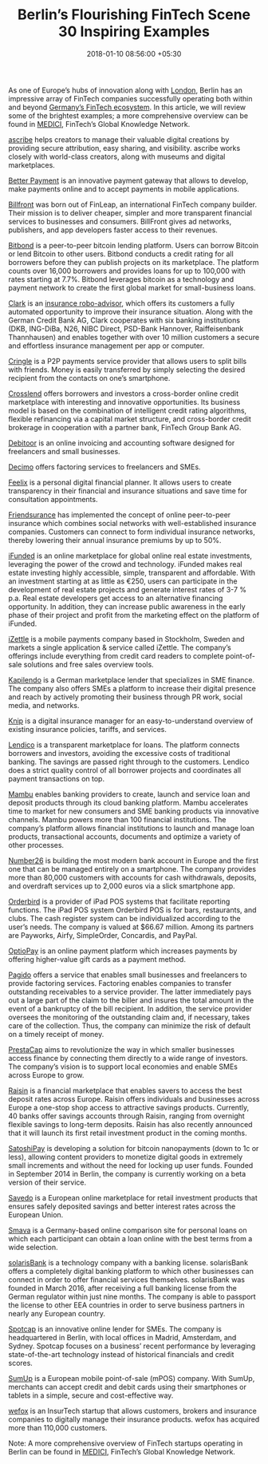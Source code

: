 ﻿---
title: Berlin’s Flourishing FinTech Scene 30 Inspiring Examples
date: 2018-01-10 08:56:00 +05:30
tags:
- blockchain
- mobile payments
- payments
- bitcoin
- p2p
- insurance
- insurtech
- p2p payments
- online lending
- banking
- marketplace
- small business
- online payments
- POS
Image: "/uploads/berlin.jpg"
Person: Elena Mesropyan
category:
- Enabling Technologies
Companies:
- ascribe
- Better Payment
- Billfront
- Bitbond
- Clark
- Cringle
- Crosslend
- Debitoor
- Decimo
- Feelix
- Friendsurance
- iFunded
- iZettle
- Kapilendo
- Knip
- Lendico
- Mambu
- Number26
- Orderbird
- OptioPay
- Pagido
- PrestaCap
- Raisin
- SatoshiPay
- Savedo
- Smava
- solarisBank
- Spotcap
- SumUp
- wefox
Markets:
- Berlin
- Germany
- Europe
---

As one of Europe’s hubs of innovation along with [London](https://letstalkpayments.com/awe-inspiring-london-fintech-industry-is-firing-on-all-cylinders/), Berlin has an impressive array of FinTech companies successfully operating both within and beyond [Germany’s FinTech ecosystem](https://letstalkpayments.com/germanys-fintech-ecosystem-a-wheel-in-the-european-innovation-machine/). In this article, we will review some of the brightest examples; a more comprehensive overview can be found in [MEDICI](https://medici.letstalkpayments.com/), FinTech’s Global Knowledge Network.

[ascribe](https://www.ascribe.io/) helps creators to manage their valuable digital creations by providing secure attribution, easy sharing, and visibility. ascribe works closely with world-class creators, along with museums and digital marketplaces.

[Better Payment](http://betterpayment.de/) is an innovative payment gateway that allows to develop, make payments online and to accept payments in mobile applications.

[Billfront](https://www.billfront.com/) was born out of FinLeap, an international FinTech company builder. Their mission is to deliver cheaper, simpler and more transparent financial services to businesses and consumers. BillFront gives ad networks, publishers, and app developers faster access to their revenues.

[Bitbond](https://www.bitbond.com/) is a peer-to-peer bitcoin lending platform. Users can borrow Bitcoin or lend Bitcoin to other users. Bitbond conducts a credit rating for all borrowers before they can publish projects on its marketplace. The platform counts over 16,000 borrowers and provides loans for up to 100,000 with rates starting at 7.7%. Bitbond leverages bitcoin as a technology and payment network to create the first global market for small-business loans.

[Clark](https://www.clark.de/de) is an [insurance robo-advisor](https://techcrunch.com/2016/08/01/clark-series-a/), which offers its customers a fully automated opportunity to improve their insurance situation. Along with the German Credit Bank AG, Clark cooperates with six banking institutions (DKB, ING-DiBa, N26, NIBC Direct, PSD-Bank Hannover, Raiffeisenbank Thannhausen) and enables together with over 10 million customers a secure and effortless insurance management per app or computer.

[Cringle](https://cringle.net/en/) is a P2P payments service provider that allows users to split bills with friends. Money is easily transferred by simply selecting the desired recipient from the contacts on one’s smartphone.

[Crosslend](https://de.crosslend.com/) offers borrowers and investors a cross-border online credit marketplace with interesting and innovative opportunities. Its business model is based on the combination of intelligent credit rating algorithms, flexible refinancing via a capital market structure, and cross-border credit brokerage in cooperation with a partner bank, FinTech Group Bank AG.

[Debitoor](https://debitoor.com/) is an online invoicing and accounting software designed for freelancers and small businesses.

[Decimo](https://decimo.de/) offers factoring services to freelancers and SMEs.

[Feelix](https://www.myfeelix.de/) is a personal digital financial planner. It allows users to create transparency in their financial and insurance situations and save time for consultation appointments.

[Friendsurance](https://www.friendsurance.com/) has implemented the concept of online peer-to-peer insurance which combines social networks with well-established insurance companies. Customers can connect to form individual insurance networks, thereby lowering their annual insurance premiums by up to 50%.

[iFunded](https://ifunded.de/en/) is an online marketplace for global online real estate investments, leveraging the power of the crowd and technology. iFunded makes real estate investing highly accessible, simple, transparent and affordable. With an investment starting at as little as €250, users can participate in the development of real estate projects and generate interest rates of 3-7 % p.a. Real estate developers get access to an alternative financing opportunity. In addition, they can increase public awareness in the early phase of their project and profit from the marketing effect on the platform of iFunded.

[iZettle](https://www.izettle.com/de) is a mobile payments company based in Stockholm, Sweden and markets a single application & service called iZettle. The company’s offerings include everything from credit card readers to complete point-of-sale solutions and free sales overview tools.

[Kapilendo](https://www.kapilendo.de/) is a German marketplace lender that specializes in SME finance. The company also offers SMEs a platform to increase their digital presence and reach by actively promoting their business through PR work, social media, and networks.

[Knip](https://www.knip.de/) is a digital insurance manager for an easy-to-understand overview of existing insurance policies, tariffs, and services.

[Lendico](https://www.lendico.de/) is a transparent marketplace for loans. The platform connects borrowers and investors, avoiding the excessive costs of traditional banking. The savings are passed right through to the customers. Lendico does a strict quality control of all borrower projects and coordinates all payment transactions on top.

[Mambu](https://www.mambu.com/) enables banking providers to create, launch and service loan and deposit products through its cloud banking platform. Mambu accelerates time to market for new consumers and SME banking products via innovative channels. Mambu powers more than 100 financial institutions. The company’s platform allows financial institutions to launch and manage loan products, transactional accounts, documents and optimize a variety of other processes.

[Number26](http://number26.de/) is building the most modern bank account in Europe and the first one that can be managed entirely on a smartphone. The company provides more than 80,000 customers with accounts for cash withdrawals, deposits, and overdraft services up to 2,000 euros via a slick smartphone app.

[Orderbird](https://www.orderbird.com/en/ipad-pos-system) is a provider of iPad POS systems that facilitate reporting functions. The iPad POS system Orderbird POS is for bars, restaurants, and clubs. The cash register system can be individualized according to the user’s needs. The company is valued at $66.67 million. Among its partners are Payworks, Airfy, SimpleOrder, Concardis, and PayPal.

[OptioPay](http://www.optiopay.com/) is an online payment platform which increases payments by offering higher-value gift cards as a payment method.

[Pagido](https://www.pagido.de/) offers a service that enables small businesses and freelancers to provide factoring services. Factoring enables companies to transfer outstanding receivables to a service provider. The latter immediately pays out a large part of the claim to the biller and insures the total amount in the event of a bankruptcy of the bill recipient. In addition, the service provider oversees the monitoring of the outstanding claim and, if necessary, takes care of the collection. Thus, the company can minimize the risk of default on a timely receipt of money.

[PrestaCap](https://prestacap.com/en/) aims to revolutionize the way in which smaller businesses access finance by connecting them directly to a wide range of investors. The company’s vision is to support local economies and enable SMEs across Europe to grow.

[Raisin](https://www.raisin.com/) is a financial marketplace that enables savers to access the best deposit rates across Europe. Raisin offers individuals and businesses across Europe a one-stop shop access to attractive savings products. Currently, 40 banks offer savings accounts through Raisin, ranging from overnight flexible savings to long-term deposits. Raisin has also recently announced that it will launch its first retail investment product in the coming months.

[SatoshiPay](https://satoshipay.io/) is developing a solution for bitcoin nanopayments (down to 1c or less), allowing content providers to monetize digital goods in extremely small increments and without the need for locking up user funds. Founded in September 2014 in Berlin, the company is currently working on a beta version of their service.

[Savedo](https://www.savedo.de/) is a European online marketplace for retail investment products that ensures safely deposited savings and better interest rates across the European Union.

[Smava](https://www.smava.de/) is a Germany-based online comparison site for personal loans on which each participant can obtain a loan online with the best terms from a wide selection.

[solarisBank](https://www.solarisbank.de/en/) is a technology company with a banking license. solarisBank offers a completely digital banking platform to which other businesses can connect in order to offer financial services themselves. solarisBank was founded in March 2016, after receiving a full banking license from the German regulator within just nine months. The company is able to passport the license to other EEA countries in order to serve business partners in nearly any European country.

[Spotcap](https://www.spotcap.com/) is an innovative online lender for SMEs. The company is headquartered in Berlin, with local offices in Madrid, Amsterdam, and Sydney. Spotcap focuses on a business’ recent performance by leveraging state-of-the-art technology instead of historical financials and credit scores.

[SumUp](https://sumup.de/) is a European mobile point-of-sale (mPOS) company. With SumUp, merchants can accept credit and debit cards using their smartphones or tablets in a simple, secure and cost-effective way.

[wefox](https://www.wefox.de/) is an InsurTech startup that allows customers, brokers and insurance companies to digitally manage their insurance products. wefox has acquired more than 110,000 customers.

Note: A more comprehensive overview of FinTech startups operating in Berlin can be found in [MEDICI](https://medici.letstalkpayments.com/), FinTech’s Global Knowledge Network.